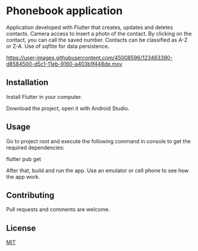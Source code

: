
# Phonebook application

Application developed with Flutter that creates, updates and deletes contacts. Camera access to insert a photo of the contact. By clicking on the contact, you can call the saved number. Contacts can be classified as A-Z or Z-A. Use of sqflite for data persistence.

https://user-images.githubusercontent.com/45008596/123463390-d8584500-d5c1-11eb-9160-a403b1f448de.mov

## Installation

Install Flutter in your computer.

Download the project, open it with Android Studio.

## Usage

Go to project root and execute the following command in console to get the required dependencies:

flutter pub get

After that, build and run the app. Use an emulator or cell phone to see how the app work.

## Contributing
Pull requests and comments are welcome.

## License
[MIT](https://choosealicense.com/licenses/mit/)
